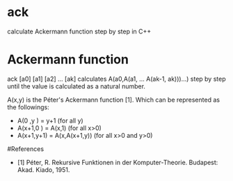 # ack
calculate Ackermann function step by step in C++

# Ackermann function
ack [a0] [a1] [a2] ... [ak] calculates A(a0,A(a1, ... A(ak-1, ak)))...) step by step until the value is calculated as a natural number.

A(x,y) is the Péter's Ackermann function [1]. Which can be represented as the followings:
- A(0  ,y  ) = y+1           (for all y)
- A(x+1,0  ) = A(x,1)        (for all x>0)
- A(x+1,y+1) = A(x,A(x+1,y)) (for all x>0 and y>0)

#References
- [1] Péter, R. Rekursive Funktionen in der Komputer-Theorie. Budapest: Akad. Kiado, 1951.

